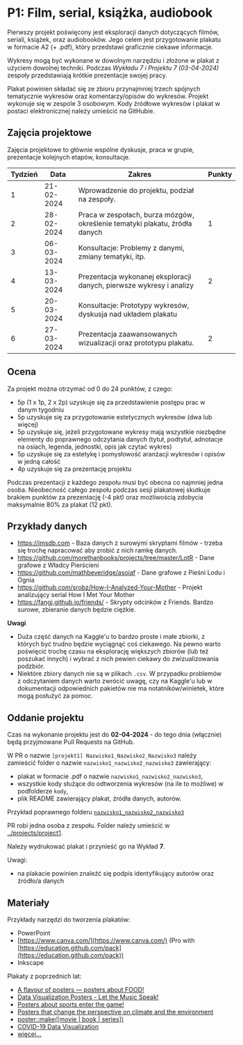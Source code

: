 
# P1: Film, serial, książka, audiobook

Pierwszy projekt poświęcony jest eksploracji danych dotyczących filmów, seriali, książek, oraz audiobooków. Jego celem jest przygotowanie plakatu w formacie A2 (+ .pdf), który przedstawi graficznie ciekawe informacje.

Wykresy mogą być wykonane w dowolnym narzędziu i złożone w plakat z użyciem dowolnej techniki. Podczas *Wykładu 7 i Projektu 7 (03-04-2024)* zespoły przedstawiają krótkie prezentacje swojej pracy.

Plakat powinien składać się ze zbioru przynajmniej trzech spójnych tematycznie wykresów oraz komentarzy/opisów do wykresów. Projekt wykonuje się w zespole 3 osobowym. Kody źródłowe wykresów i plakat w postaci elektronicznej należy umieścić na GitHubie.

## Zajęcia projektowe

Zajęcia projektowe to głównie wspólne dyskusje, praca w grupie, prezentacje kolejnych etapów, konsultacje.

<table style="undefined;table-layout: fixed; width: 526px">
<colgroup>
<col style="width: 59.116667px">
<col style="width: 82.116667px">
<col style="width: 331.116667px">
<col style="width: 54.116667px">
</colgroup>
<thead>
  <tr>
    <th>Tydzień</th>
    <th>Data</th>
    <th>Zakres</th>
    <th>Punkty</th>
  </tr>
</thead>
<tbody>
  <tr>
    <td>1</td>
    <td>21-02-2024</td>
    <td>Wprowadzenie do projektu, podział na zespoły.</td>
    <td></td>
  </tr>
  <tr>
    <td>2</td>
    <td>28-02-2024</td>
    <td>Praca w zespołach, burza mózgów, określenie tematyki plakatu, źródła danych</td>
    <td>1</td>
  </tr>
  <tr>
    <td>3</td>
    <td>06-03-2024</td>
    <td>Konsultacje: Problemy z danymi, zmiany tematyki, itp. </td>
    <td></td>
  </tr>
  <tr>
    <td>4</td>
    <td>13-03-2024</td>
    <td>Prezentacja wykonanej eksploracji danych, pierwsze wykresy i analizy </td>
    <td>2</td>
  </tr>
  <tr>
    <td>5</td>
    <td>20-03-2024</td>
    <td>Konsultacje: Prototypy wykresów, dyskusja nad układem plakatu </td>
    <td></td>
  </tr>
  <tr>
    <td>6</td>
    <td>27-03-2024</td>
    <td>Prezentacja zaawansowanych wizualizacji oraz prototypu plakatu. </td>
    <td>2</td>
  </tr>
 
</tbody>
</table>

## Ocena

Za projekt można otrzymać od 0 do 24 punktów, z czego:

-   5p (1 x 1p, 2 x 2p) uzyskuje się za przedstawienie postępu prac w danym tygodniu
-   5p uzyskuje się za przygotowanie estetycznych wykresów (dwa lub więcej)
-   5p uzyskuje się, jeżeli przygotowane wykresy mają wszystkie niezbędne elementy do poprawnego odczytania danych (tytuł, podtytuł, adnotacje na osiach, legenda, jednostki, opis jak czytać wykres)
-   5p uzyskuje się za estetykę i pomysłowość aranżacji wykresów i opisów w jedną całość
-   4p uzyskuje się za prezentację projektu

Podczas prezentacji z każdego zespołu musi być obecna co najmniej jedna osoba. Nieobecność całego zespołu podczas sesji plakatowej skutkuje brakiem punktów za prezentację (-4 pkt) oraz możliwością zdobycia maksymalnie 80% za plakat (12 pkt).

## Przykłady danych
-   https://imsdb.com - Baza danych z surowymi skryptami filmów - trzeba się trochę napracować aby zrobić z nich ramkę danych.
-   https://github.com/morethanbooks/projects/tree/master/LotR - Dane grafowe z Władcy Pierścieni
-   https://github.com/mathbeveridge/asoiaf - Dane grafowe z Pieśni Lodu i Ognia
-   https://github.com/srobz/How-I-Analyzed-Your-Mother - Projekt analizujący serial How I Met Your Mother
-   https://fangj.github.io/friends/ - Skrypty odcinków z Friends. Bardzo surowe, zbieranie danych będzie ciężkie.


**Uwagi**

-   Duża część danych na Kaggle'u to bardzo proste i małe zbiorki, z których być trudno będzie wyciągnąć coś ciekawego. Na pewno warto poświęcić trochę czasu na eksplorację większych zbiorów (lub też poszukać innych) i wybrać z nich pewien ciekawy do zwizualizowania podzbiór.
-   Niektóre zbiory danych nie są w plikach `.csv`. W przypadku problemów z odczytaniem danych warto zwrócić uwagę, czy na Kaggle'u lub w dokumentacji odpowiednich pakietów nie ma notatników/winietek, które mogą posłużyć za pomoc.

## Oddanie projektu

Czas na wykonanie projektu jest do **02-04-2024** - do tego dnia (włącznie) będą przyjmowane Pull Requests na GitHub.

W PR o nazwie `[projekt1] Nazwisko1_Nazwisko2_Nazwisko3` należy zamieścić folder o nazwie `nazwisko1_nazwisko2_nazwisko3` zawierający:

-   plakat w formacie .pdf o nazwie `nazwisko1_nazwisko2_nazwisko3`,
-   wszystkie kody służące do odtworzenia wykresów (na ile to możliwe) w podfolderze `kody`,
- plik README zawierający plakat, źródła danych, autorów.


Przykład poprawnego folderu [`nazwisko1_nazwisko2_nazwisko3`](https://github.com/kozaka93/LectureMaterials/tree/main/EDA/2023-2024/projects/project1/nazwisko1_nazwisko2_nazwisko3)

PR robi jedna osoba z zespołu. Folder należy umieścić w [../projects/project1](https://github.com/kozaka93/2024L-ExploratoryDataAnalysis).

Należy wydrukować plakat i przynieść go na Wykład **7**. 

Uwagi:

-  na plakacie powinien znaleźć się podpis identyfikujący autorów oraz źródło/a danych

## Materiały

Przykłady narzędzi do tworzenia plakatów:

-   PowerPoint
-   [](https://www.canva.com/)[https://www.canva.com/](https://www.canva.com/) (Pro with [](https://education.github.com/pack)[https://education.github.com/pack](https://education.github.com/pack))
-   Inkscape

Plakaty z poprzednich lat:
- [A flavour of posters — posters about FOOD!](https://medium.com/@kozaka/a-flavour-of-posters-posters-about-food-2a1786c115dc)
- [Data Visualization Posters - Let the Music Speak!](https://medium.com/@kozaka/data-visualization-posters-let-the-music-speak-a52fbcda5687)
-  [Posters about sports enter the game!](https://medium.com/responsibleml/posters-about-sports-enter-the-game-4cd77e659afe)
-   [Posters that change the perspective on climate and the environment](https://medium.com/responsibleml/posters-that-change-the-perspective-on-climate-and-the-environment-c3682c0f6c39)
-   [poster::make([movie | book | series])](https://medium.com/responsibleml/poster-make-movie-book-series-3ac2c8a01180)
-   [COVID-19 Data Visualization](https://medium.com/responsibleml/covid-19-data-visualization-bc0732c19d46)
- [więcej...](https://github.com/MI2-Education/posters)
